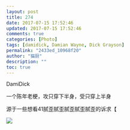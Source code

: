 ```yaml
---
layout: post
title: 274
date: 2017-07-15 17:52:46
updated: 2017-07-15 17:52:46
comments: true
categories: [Photo]
tags: [damidick, Damian Wayne, Dick Grayson]
permalink: "2433ed_10968f20"
author: "猫厨"
description: ""
toc: true
---
```


<p>DamiDick</p> 
<p>一个陈年老梗，攻只穿下半身，受只穿上半身</p> 
<p>源于一些想看41腻歪腻歪腻歪腻歪腻歪的诉求【</p>

![](https://nos.netease.com/imglf1/img/cVZNdzJtQk9JV2RNN2FhLzNYb2pFMUhzZU5iVWxaWnpZbzdoWlpxbElnZlk2ckVDTHk1R3JnPT0.jpg)